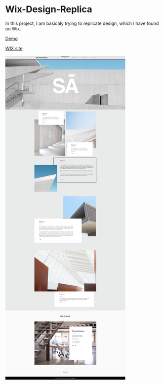 # Wix-Design-Replica

In this project, I am basicaly trying to replicate design, which I have found on Wix.

[Demo](https://raimedassimutis.github.io/Wix-design-replica/)

[WIX site](https://www.wix.com/website-template/view/html/1850?siteId=89da904d-4403-4c8b-a6ca-0a4fdc582447&metaSiteId=5e238e7f-476b-4de1-bf3b-eae49d18ca81&originUrl=https%3A%2F%2Fwww.wix.com%2Fwebsite%2Ftemplates%2Fhtml%2Fportfolio-cv%2Fportfolios)

![Design image](public\assets\img\Design_Screenshot.PNg "Design")


